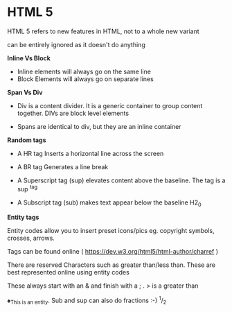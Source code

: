 # HTML 5

HTML 5 refers to new features in HTML, not to a whole new variant

**<!DOCTYPE html>** can be entirely ignored as it doesn't do anything

**Inline Vs Block** 

- Inline elements will always go on the same line 
- Block Elements will always go on separate lines

**Span Vs Div**

- Div is a content divider. It is a generic container to group content together. DIVs are block level elements

- Spans are identical to div, but they are an inline container

**Random tags**

- A HR tag Inserts a horizontal line across the screen

- A BR tag Generates a line break

- A Superscript tag (sup) elevates content above the baseline. The tag is a sup <sup>tag</sup>

- A Subscript tag (sub) makes text appear below the baseline H2<sub>0</sub>

**Entity tags**

Entity codes allow you to insert preset icons/pics eg. copyright symbols, crosses, arrows. 

Tags can be found online ( https://dev.w3.org/html5/html-author/charref )

There are reserved Characters such as greater than/less than. These are best represented online using entity codes

These always start with an & and finish with a ; . &gt; is a greater than

&spades;<sub>This is an entity</sub>. Sub and sup can also do fractions :-) <sup>1</sup>/<sub>2</sub>

